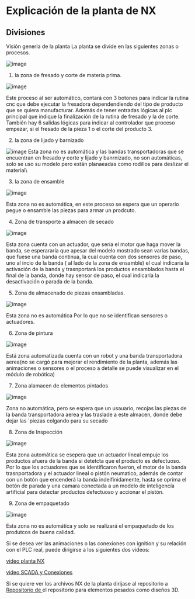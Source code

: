 # Explicación de la planta de NX
## Divisiones 
Visión generla de la planta 
La planta se divide en las siguientes zonas o procesos. 

![image](https://github.com/PurpleWood-APM/Documentacion-Proyecto/assets/52113892/d23ec114-dd2e-46fd-9414-818275c2d7bb)

1. la zona de fresado y corte de materia prima.

![image](https://github.com/PurpleWood-APM/Documentacion-Proyecto/assets/52113892/ba6cda8e-6aa3-438d-93f2-8a1d980d7046)

 Este proceso al ser automático, contará con 3 botones para indicar la rutina cnc que debe ejecutar la fresadora dependendiendo del tipo de producto que se quiera manufacturar. Además de tener entradas lógicas al plc principal que indique la finalización de la rutina de fresado y la de corte. También hay 6 salidas lógicas para indicar al controlador que proceso empezar, si el fresado de la pieza 1 o el corte del producto 3.
 
2. la zona de lijado y barnizado

![image](https://github.com/PurpleWood-APM/Documentacion-Proyecto/assets/52113892/94145986-c817-433a-aa19-b228f1809b19)
 Esta zona no es automática y las bandas transportadoras que se encuentran en fresado y corte y lijado y banrnizado, no son automáticas, solo se uso su modelo pero están planaeadas como rodillos para deslizar el material\\
 
 3. la zona de ensamble

![image](https://github.com/PurpleWood-APM/Documentacion-Proyecto/assets/52113892/d05ce2a1-2c4e-47fc-83ec-021e4b991895)

Esta zona no es automática, en este proceso se espera que un operario pegue o ensamble las piezas para armar un prodcuto.

4. Zona de transporte a almacen de secado

![image](https://github.com/PurpleWood-APM/Documentacion-Proyecto/assets/52113892/f7283daf-4e72-474f-9f5c-42e423ffb9ae)

Esta zona cuenta con un actuador, que sería el motor que haga mover la banda, se esperararía que apesar del modelo mostrado sean varias bandas, que fuese una banda continua, la cual cuenta con dos sensores de paso, uno al incio de la banda ( al lado de la zona de ensamble) el cual indicaría la activación de la banda y trasnportará los productos ensamblados hasta el final de la banda, donde hay sensor de paso, el cual indicaría la desactivación o parada de la banda. 

5. Zona de almacenado de piezas ensambladas.

![image](https://github.com/PurpleWood-APM/Documentacion-Proyecto/assets/52113892/8a3f49be-5c91-4063-90f2-eec632220bf6)

 Esta zona no es automática Por lo que no se identifican sensores o actuadores. 
 
 6. Zona de pintura
 
![image](https://github.com/PurpleWood-APM/Documentacion-Proyecto/assets/52113892/980c5f4c-427a-4fbc-919e-4b3b492d4855)

Está zona automatizada cuenta con un robot y una banda transportadora aerea(no se cargó para mejorar el rendimiento de la planta, además las animaciones o sensores o el proceso a detalle se puede visualizar en el módulo de robótica)

7. Zona alamacen de elementos pintados

![image](https://github.com/PurpleWood-APM/Documentacion-Proyecto/assets/52113892/b71cae6b-9092-4def-ba2f-0c1d36d69764)

Zona no automática, pero se espera que un usauario, recojas las piezas de la banda transportadora aerea y las traslade a este almacen, donde debe dejar las ´piezas colgando para su secado 

8. Zona de Inspección 

![image](https://github.com/PurpleWood-APM/Documentacion-Proyecto/assets/52113892/4c667fee-95c0-4929-a06b-474d0abf9c2e)

Esta zona automática se esepera que un actuador lineal empuje los productos afuera de la banda si detetcta que el producto es defectuoso. Por lo que los actuadores que se identificaron fueron, el motor de la banda trasnportadora y el actuador lineal o pistón neumatico, además de contar con un botón que encenderá la banda indeifinidamente, hasta se oprima el botón de parada y una camara conectada a un modelo de inteligencía artificial para detectar productos defectuoso y accionar el pistón. 

9. Zona de empaquetado 

![image](https://github.com/PurpleWood-APM/Documentacion-Proyecto/assets/52113892/f1dddeac-613e-45ad-9c85-b3aa938a5cf2)

Esta zona no es automática y solo se realizará el empaquetado de los produtcos de buena calidad.

Si se desea ver las animaciones  o las conexiones con ignition y su relación con el PLC real, puede dirigirse a los siguientes dos videos:

[video planta NX](https://www.youtube.com/watch?v=FqLP5wtsmLo)

[video SCADA y Conexiones](https://www.youtube.com/watch?v=R3Ken7L0liA)

Si se quiere ver los archivos NX de la planta dirijase al repositorio a [Repositorio de ]() el repositorio para elementos pesados como diseños 3D. 
 
